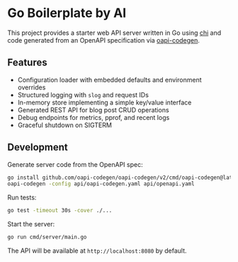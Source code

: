 # Go Boilerplate by AI

This project provides a starter web API server written in Go using [chi](https://github.com/go-chi/chi) and code generated from an OpenAPI specification via [oapi-codegen](https://github.com/oapi-codegen/oapi-codegen).

## Features

- Configuration loader with embedded defaults and environment overrides
- Structured logging with `slog` and request IDs
- In-memory store implementing a simple key/value interface
- Generated REST API for blog post CRUD operations
- Debug endpoints for metrics, pprof, and recent logs
- Graceful shutdown on SIGTERM

## Development

Generate server code from the OpenAPI spec:

```sh
go install github.com/oapi-codegen/oapi-codegen/v2/cmd/oapi-codegen@latest
oapi-codegen -config api/oapi-codegen.yaml api/openapi.yaml
```

Run tests:

```sh
go test -timeout 30s -cover ./...
```

Start the server:

```sh
go run cmd/server/main.go
```

The API will be available at `http://localhost:8080` by default.
